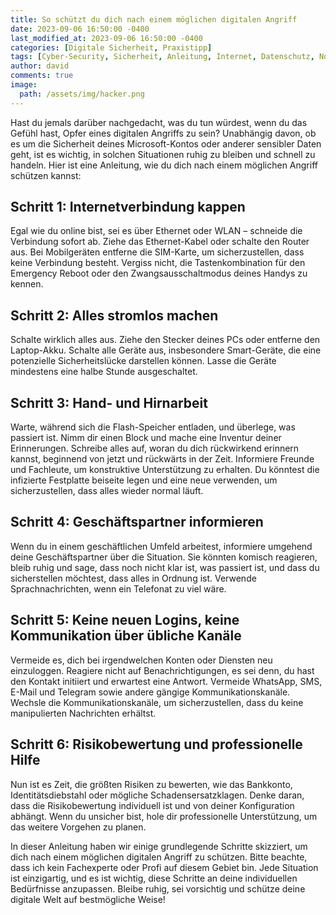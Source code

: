 ```yaml
---
title: So schützt du dich nach einem möglichen digitalen Angriff
date: 2023-09-06 16:50:00 -0400
last_modified_at: 2023-09-06 16:50:00 -0400
categories: [Digitale Sicherheit, Praxistipp]
tags: [Cyber-Security, Sicherheit, Anleitung, Internet, Datenschutz, Notfallplan, Online-Sicherheit, Microsoft-Konto, Angriffserkennung, Netzwerk-Sicherheit, Krisenbewältigung, Schadensbegrenzung, Online-Identität, Notfallmaßnahmen, Datenwiederherstellung, Krisenmanagement, Online-Verteidigung, Informationsaustausch, Risikobewertung, Datensicherheit, Online-Verhalten, Vorsichtsmaßnahmen, Kommunikationskanäle, Social Engineering, Sicherheitsbewusstsein, Passwortsicherheit, Kontenmanagement]
author: david
comments: true
image:
  path: /assets/img/hacker.png
---
```


Hast du jemals darüber nachgedacht, was du tun würdest, wenn du das Gefühl hast, Opfer eines digitalen Angriffs zu sein? Unabhängig davon, ob es um die Sicherheit deines Microsoft-Kontos oder anderer sensibler Daten geht, ist es wichtig, in solchen Situationen ruhig zu bleiben und schnell zu handeln. Hier ist eine Anleitung, wie du dich nach einem möglichen Angriff schützen kannst:

## Schritt 1: Internetverbindung kappen

Egal wie du online bist, sei es über Ethernet oder WLAN – schneide die Verbindung sofort ab. Ziehe das Ethernet-Kabel oder schalte den Router aus. Bei Mobilgeräten entferne die SIM-Karte, um sicherzustellen, dass keine Verbindung besteht. Vergiss nicht, die Tastenkombination für den Emergency Reboot oder den Zwangsausschaltmodus deines Handys zu kennen.

## Schritt 2: Alles stromlos machen

Schalte wirklich alles aus. Ziehe den Stecker deines PCs oder entferne den Laptop-Akku. Schalte alle Geräte aus, insbesondere Smart-Geräte, die eine potenzielle Sicherheitslücke darstellen können. Lasse die Geräte mindestens eine halbe Stunde ausgeschaltet.

## Schritt 3: Hand- und Hirnarbeit

Warte, während sich die Flash-Speicher entladen, und überlege, was passiert ist. Nimm dir einen Block und mache eine Inventur deiner Erinnerungen. Schreibe alles auf, woran du dich rückwirkend erinnern kannst, beginnend von jetzt und rückwärts in der Zeit. Informiere Freunde und Fachleute, um konstruktive Unterstützung zu erhalten. Du könntest die infizierte Festplatte beiseite legen und eine neue verwenden, um sicherzustellen, dass alles wieder normal läuft.

## Schritt 4: Geschäftspartner informieren

Wenn du in einem geschäftlichen Umfeld arbeitest, informiere umgehend deine Geschäftspartner über die Situation. Sie könnten komisch reagieren, bleib ruhig und sage, dass noch nicht klar ist, was passiert ist, und dass du sicherstellen möchtest, dass alles in Ordnung ist. Verwende Sprachnachrichten, wenn ein Telefonat zu viel wäre.

## Schritt 5: Keine neuen Logins, keine Kommunikation über übliche Kanäle

Vermeide es, dich bei irgendwelchen Konten oder Diensten neu einzuloggen. Reagiere nicht auf Benachrichtigungen, es sei denn, du hast den Kontakt initiiert und erwartest eine Antwort. Vermeide WhatsApp, SMS, E-Mail und Telegram sowie andere gängige Kommunikationskanäle. Wechsle die Kommunikationskanäle, um sicherzustellen, dass du keine manipulierten Nachrichten erhältst.

## Schritt 6: Risikobewertung und professionelle Hilfe

Nun ist es Zeit, die größten Risiken zu bewerten, wie das Bankkonto, Identitätsdiebstahl oder mögliche Schadensersatzklagen. Denke daran, dass die Risikobewertung individuell ist und von deiner Konfiguration abhängt. Wenn du unsicher bist, hole dir professionelle Unterstützung, um das weitere Vorgehen zu planen.

In dieser Anleitung haben wir einige grundlegende Schritte skizziert, um dich nach einem möglichen digitalen Angriff zu schützen. Bitte beachte, dass ich kein Fachexperte oder Profi auf diesem Gebiet bin. Jede Situation ist einzigartig, und es ist wichtig, diese Schritte an deine individuellen Bedürfnisse anzupassen. Bleibe ruhig, sei vorsichtig und schütze deine digitale Welt auf bestmögliche Weise!